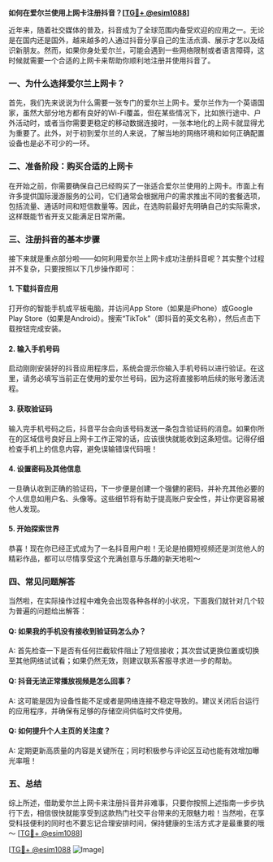 **如何在爱尔兰使用上网卡注册抖音？[[TG💪+ @esim1088](https://t.me/s/esim1088)]**

近年来，随着社交媒体的普及，抖音成为了全球范围内备受欢迎的应用之一。无论是在国内还是国外，越来越多的人通过抖音分享自己的生活点滴、展示才艺以及结识新朋友。然而，如果你身处爱尔兰，可能会遇到一些网络限制或者语言障碍，这时候就需要一个合适的上网卡来帮助你顺利地注册并使用抖音了。

### 一、为什么选择爱尔兰上网卡？

首先，我们先来说说为什么需要一张专门的爱尔兰上网卡。爱尔兰作为一个英语国家，虽然大部分地方都有良好的Wi-Fi覆盖，但在某些情况下，比如旅行途中、户外活动时，或者当你需要更稳定的移动数据连接时，一张本地化的上网卡就显得尤为重要了。此外，对于初到爱尔兰的人来说，了解当地的网络环境和如何正确配置设备也是必不可少的一环。

### 二、准备阶段：购买合适的上网卡

在开始之前，你需要确保自己已经购买了一张适合爱尔兰使用的上网卡。市面上有许多提供国际漫游服务的公司，它们通常会根据用户的需求推出不同的套餐选项，包括流量、通话时间和短信数量等。因此，在选购前最好先明确自己的实际需求，这样既能节省开支又能满足日常所需。

### 三、注册抖音的基本步骤

接下来就是重点部分啦——如何利用爱尔兰上网卡成功注册抖音呢？其实整个过程并不复杂，只要按照以下几步操作即可：

#### 1. 下载抖音应用
打开你的智能手机或平板电脑，并访问App Store（如果是iPhone）或Google Play Store（如果是Android）。搜索“TikTok”（即抖音的英文名称），然后点击下载按钮完成安装。

#### 2. 输入手机号码
启动刚刚安装好的抖音应用程序后，系统会提示你输入手机号码以进行验证。在这里，请务必填写当前正在使用的爱尔兰号码，因为这将直接影响后续的账号激活流程。

#### 3. 获取验证码
输入完手机号码之后，抖音平台会向该号码发送一条包含验证码的消息。如果你所在的区域信号良好且上网卡工作正常的话，应该很快就能收到这条短信。记得仔细检查手机上的信息内容，避免误输错误代码哦！

#### 4. 设置密码及其他信息
一旦确认收到正确的验证码，下一步便是创建一个强健的密码，并补充其他必要的个人信息如用户名、头像等。这些细节将有助于提高账户安全性，并让你更容易被他人发现。

#### 5. 开始探索世界
恭喜！现在你已经正式成为了一名抖音用户啦！无论是拍摄短视频还是浏览他人的精彩作品，都可以尽情享受这个充满创意与乐趣的新天地啦～

### 四、常见问题解答

当然啦，在实际操作过程中难免会出现各种各样的小状况，下面我们就针对几个较为普遍的问题给出解答：

#### Q: 如果我的手机没有接收到验证码怎么办？
A: 首先检查一下是否有任何拦截软件阻止了短信接收；其次尝试更换位置或切换至其他网络试试看；如果仍然无效，则建议联系客服寻求进一步的帮助。

#### Q: 抖音无法正常播放视频是怎么回事？
A: 这可能是因为设备性能不足或者是网络连接不稳定导致的。建议关闭后台运行的应用程序，并确保有足够的存储空间供临时文件使用。

#### Q: 如何提升个人主页的关注度？
A: 定期更新高质量的内容是关键所在；同时积极参与评论区互动也能有效增加曝光率哦！

### 五、总结

综上所述，借助爱尔兰上网卡来注册抖音并非难事，只要你按照上述指南一步步执行下去，相信很快就能享受到这款热门社交平台带来的无限魅力啦！当然啦，在享受科技便利的同时也不要忘记合理安排时间，保持健康的生活方式才是最重要的哦～ [[TG💪+ @esim1088](https://t.me/s/esim1088)]

[[TG💪+ @esim1088](https://t.me/s/esim1088) ![Image](https://i.postimg.cc/4NQfJmqS/Snipaste-2025-05-13-00-14-12.png)]